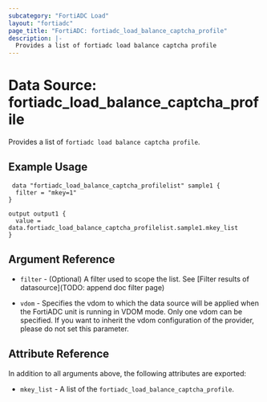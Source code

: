 ```yaml
---
subcategory: "FortiADC Load"
layout: "fortiadc"
page_title: "FortiADC: fortiadc_load_balance_captcha_profile"
description: |-
  Provides a list of fortiadc load balance captcha profile
---
```


# Data Source: fortiadc_load_balance_captcha_profile
Provides a list of `fortiadc load balance captcha profile`.

## Example Usage

```hcl
 data "fortiadc_load_balance_captcha_profilelist" sample1 {
  filter = "mkey=1"
}

output output1 {
  value = data.fortiadc_load_balance_captcha_profilelist.sample1.mkey_list
}
```

## Argument Reference

* `filter` - (Optional) A filter used to scope the list. See [Filter results of datasource](TODO: append doc filter page)

* `vdom` - Specifies the vdom to which the data source will be applied when the FortiADC unit is running in VDOM mode. Only one vdom can be specified. If you want to inherit the vdom configuration of the provider, please do not set this parameter.

## Attribute Reference

In addition to all arguments above, the following attributes are exported:

* `mkey_list` -  A list of the `fortiadc_load_balance_captcha_profile`.
